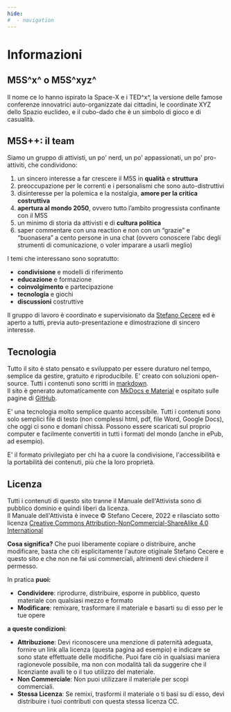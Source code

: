 ```yaml
---
hide:
#  - navigation
---
```

# Informazioni

## M5S^x^ o M5S^xyz^ 
Il nome ce lo hanno ispirato la Space-X e i TED^x^, la versione delle famose conferenze innovatrici auto-organizzate dai cittadini, le coordinate XYZ dello Spazio euclideo, e il cubo-dado che è un simbolo di gioco e di casualità.  

## M5S++: il team
Siamo un gruppo di attivisti, un po' nerd, un po' appassionati, un po' pro-attiviti, che condividono:

1. un sincero interesse a far crescere il M5S in **qualità** e **struttura**
2. preoccupazione per le correnti e i personalismi che sono auto-distruttivi
3. disinteresse per la polemica e la nostalgia, **amore per la critica costruttiva**
4. **apertura al mondo 2050**, ovvero tutto l’ambito progressista confinante con il M5S
5. un minimo di storia da attivisti e di **cultura politica**
6. saper commentare con una reaction e non con un “grazie” e “buonasera” a cento persone in una chat (ovvero conoscere l’abc degli strumenti di comunicazione, o voler imparare a usarli meglio)

I temi che interessano sono sopratutto:

- **condivisione** e modelli di riferimento
- **educazione** e formazione
- **coinvolgimento** e partecipazione
- **tecnologia** e giochi
- **discussioni** costruttive

Il gruppo di lavoro è coordinato e supervisionato da [Stefano Cecere](https://github.com/StefanoCecere) ed è aperto a tutti, previa auto-presentazione e dimostrazione di sincero interesse.

## Tecnologia
Tutto il sito è stato pensato e sviluppato per essere duraturo nel tempo, semplice da gestire, gratuito e riproducibile. E' creato con soluzioni open-source.
Tutti i contenuti sono scritti in [markdown](https://www.markdownguide.org/).  
Il sito è generato automaticamente con [MkDocs e Material](https://squidfunk.github.io/mkdocs-material/) e ospitato sulle pagine di [GitHub](https://github.com/m5sx/m5sx.github.io).

E' una tecnologia molto semplice quanto accessibile. Tutti i contenuti sono solo semplici file di testo (non complessi html, pdf, file Word, Google Docs), che oggi ci sono e domani chissà. Possono essere scaricati sul proprio computer e facilmente convertiti in tutti i formati del mondo (anche in ePub, ad esempio).

E' il formato privilegiato per chi ha a cuore la condivisione, l'accessibilità e la portabilità dei contenuti, più che la loro proprietà.

## Licenza
Tutti i contenuti di questo sito tranne il Manuale dell'Attivista sono di pubblico dominio e quindi liberi da licenza.  
Il Manuale dell'Attivista è invece © Stefano Cecere, 2022 e rilasciato sotto licenza [Creative Commons Attribution-NonCommercial-ShareAlike 4.0 International](https://creativecommons.org/licenses/by-nc-sa/4.0)

**Cosa significa?**
Che puoi liberamente copiare o distribuire, anche modificare, basta che citi esplicitamente l'autore otiginale Stefano Cecere e questo sito e che non ne fai usi commerciali, altrimenti devi chiedere il permesso.

In pratica **puoi:**

- **Condividere**: riprodurre, distribuire, esporre in pubblico, questo materiale con qualsiasi mezzo e formato
- **Modificare**: remixare, trasformare il materiale e basarti su di esso per le tue opere 

**a queste condizioni**:

- **Attribuzione**: Devi riconoscere una menzione di paternità adeguata, fornire un link alla licenza (questa pagina ad esempio) e indicare se sono state effettuate delle modifiche. Puoi fare ciò in qualsiasi maniera ragionevole possibile, ma non con modalità tali da suggerire che il licenziante avalli te o il tuo utilizzo del materiale.
- **Non Commerciale**: Non puoi utilizzare il materiale per scopi commerciali.
- **Stessa Licenza**: Se remixi, trasformi il materiale o ti basi su di esso, devi distribuire i tuoi contributi con questa stessa licenza CC. 
